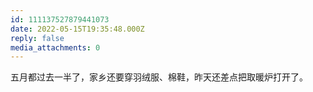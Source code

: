 ```yaml
---
id: 111137527879441073
date: 2022-05-15T19:35:48.000Z
reply: false
media_attachments: 0
---
```


五月都过去一半了，家乡还要穿羽绒服、棉鞋，昨天还差点把取暖炉打开了。

